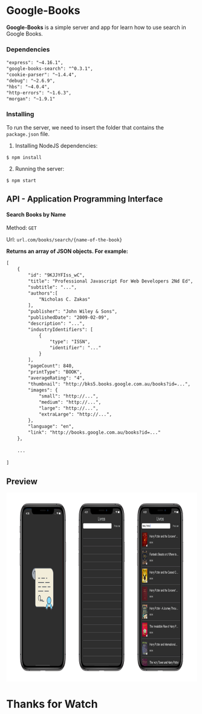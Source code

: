# Google-Books


**Google-Books** is a simple server and app for learn how to use search in Google Books.


### Dependencies 
    "express": "~4.16.1",
    "google-books-search": "^0.3.1",
    "cookie-parser": "~1.4.4",
    "debug": "~2.6.9",
    "hbs": "~4.0.4",
    "http-errors": "~1.6.3",
    "morgan": "~1.9.1"

### Installing

To run the server, we need to insert the folder that contains the `package.json` file.
1. Installing NodeJS dependencies:

```shell
$ npm install
```

2. Running the server:

```shell
$ npm start
```


## API - Application Programming Interface

#### Search Books by Name

Method: `GET`

Url: `url.com/books/search/{name-of-the-book}`

**Returns an array of JSON objects. For example:**

```
[
    {
        "id": "9KJJYFIss_wC",
        "title": "Professional Javascript For Web Developers 2Nd Ed",
        "subtitle": "...",
        "authors":[
            "Nicholas C. Zakas"
        ],
        "publisher": "John Wiley & Sons",
        "publishedDate": "2009-02-09",
        "description": "...",
        "industryIdentifiers": [
            {
                "type": "ISSN",
                "identifier": "..."
            }
        ],
        "pageCount": 840,
        "printType": "BOOK",
        "averageRating": "4",
        "thumbnail": "http://bks5.books.google.com.au/books?id=...",
        "images": {
            "small": "http://...",
            "medium": "http://...",
            "large": "http://...",
            "extraLarge": "http://...",
        },
        "language": "en",
        "link": "http://books.google.com.au/books?id=..."
    },

    ...

]
```
## Preview

<img src="./design/imagens/press.png" alt="Preview of the Code" width="800" height="500">

# Thanks for Watch 
